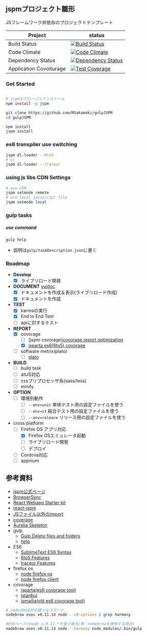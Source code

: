 jspmプロジェクト雛形
----

JSフレームワーク非依存のプロジェクトテンプレート

| Project | status |
| ------ | ------ |
| Build Status | [![Build Status](https://travis-ci.org/MSakamaki/gulpJSPM.svg?branch=master)](https://travis-ci.org/MSakamaki/gulpJSPM) |
| Code Climate | [![Code Climate](https://codeclimate.com/github/MSakamaki/gulpJSPM/badges/gpa.svg)](https://codeclimate.com/github/MSakamaki/gulpJSPM) |
| Dependency Status | [![Dependency Status](https://gemnasium.com/MSakamaki/gulpJSPM.svg)](https://gemnasium.com/MSakamaki/gulpJSPM) |
| Application Covoiturage | [![Test Coverage](https://codeclimate.com/github/MSakamaki/gulpJSPM/badges/coverage.svg)](https://codeclimate.com/github/MSakamaki/gulpJSPM) |

### Get Started

```sh

# jspmをグローバルインストール
npm install -g jspm

git clone https://github.com/MSakamaki/gulpJSPM
cd gulpJSPM

npm install
jspm install

```

### es6 transpiler use switching

```sh
jspm dl-loader --6to5
# or
jspm dl-loader --traceur
```

### using js libs CDN Settings

```sh
# use CDN
jspm setmode remote
# use local javascript file
jspm setmode local
```

### gulp tasks

##### use command

```sh
gulp help
```
 + 説明は`gulp/taskDescription.json`に書く

### Roadmap

 + **Develop**
    + [x] ライブリロード開発
 + **DOCUMENT** [yuidoc](http://yui.github.io/yuidoc/)
    + [x] ドキュメントを作成＆表示(ライブリロード作成)
    + [x] ドキュメントを作成
 + **TEST**
    + [x] karmaの実行
    + [x] End to End Test
    + [ ] apiに対するテスト
 + **REPORT**
    + [x] covorage
      + [ ] [jspm covorage][covorage report optimization](https://github.com/Workiva/karma-jspm/issues/22)
      + [x] [isparta es6(6to5) covorage](https://github.com/douglasduteil/isparta)
    + [ ] software metrix(plato)
      + [ ] [plato](https://github.com/es-analysis/plato/issues/127)
 + **BUILD**
    + [ ] build task
    + [ ] altJS対応
    + [ ] cssプリプロセッサ系(sass/less)
    + [ ] minify
 + **OPTION**
   + [ ] 環境別動作
     + [ ] `--env=unit` 単体テスト用の設定ファイルを使う
     + [ ] `--env=it` 結合テスト用の設定ファイルを使う
     + [ ] `--env=releace` リリース用の設定ファイルを使う
 + cross platform
   + [ ] Firefox OS アプリ対応
     + [x] Firefox OSエミュレータ起動
     + [ ] ライブリロード開発
     + [ ] デプロイ
   + [ ] Cordova対応
   + [ ] appnium

## 参考資料

 + [jspm公式ページ](http://jspm.io/)
 + [BrowserSync](http://www.browsersync.io/)
 + [React Webapp Starter kit](https://github.com/kriasoft/react-starter-kit)
 + [react-jspm](https://github.com/tinkertrain/jspm-react)
 + [JSファイル以外のimport](https://github.com/systemjs/systemjs)
 + [coverage](https://github.com/Workiva/karma-jspm/issues/22)
 + [Aurelia Skeleton](https://github.com/aurelia/skeleton-navigation)
 + gulp
   + [Gulp Delete files and folders](https://github.com/gulpjs/gulp/blob/master/docs/recipes/delete-files-folder.md)
   + [help](https://www.npmjs.com/package/gulp-help)
 + ES6
   + [SublimeText ES6 Syntax](https://packagecontrol.io/packages/JavaScriptNext%20-%20ES6%20Syntax)
   + [6to5 Features](https://6to5.org/docs/learn-es6/)
   + [traceur Features](https://github.com/google/traceur-compiler/wiki/LanguageFeatures)
 + firefox os
   + [node firefox os](http://nicola.github.io/node-fxos/)
   + [node firefox client](https://github.com/harthur/firefox-client)
 + covorage
   + [isparta(es6 covorage tool)](https://github.com/douglasduteil/isparta)
   + [istanbul](https://github.com/gotwarlost/istanbul)
   + [ismailia(old es6 covorage tool)](https://github.com/Spote/ismailia)

```sh
# nodeのes6対応調べるコマンド
nodebrew exec v0.11.14 node --v8-options | grep harmony

#ES6ベースのnode v.0.11.*を使う場合(例：nodebrewを使用する場合)
nodebrew exec v0.11.14 node --harmony node_modules/.bin/gulp
```